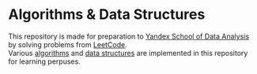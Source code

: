 # Algorithms & Data Structures
This repository is made for preparation to [Yandex School of Data Analysis](https://dataschool.yandex.com/) by solving problems from [LeetCode](https://leetcode.com/).  
Various [algorithms](https://github.com/VladislavBalabaev/leetcode_problems/tree/master/algorithms) and [data structures](https://github.com/VladislavBalabaev/leetcode_problems/tree/master/data_structures) are implemented in this repository for learning perpuses.